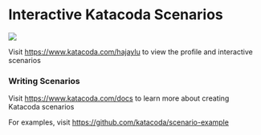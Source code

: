# Interactive Katacoda Scenarios

[![](http://shields.katacoda.com/katacoda/hajaylu/count.svg)](https://www.katacoda.com/hajaylu "Get your profile on Katacoda.com")

Visit https://www.katacoda.com/hajaylu to view the profile and interactive scenarios

### Writing Scenarios
Visit https://www.katacoda.com/docs to learn more about creating Katacoda scenarios

For examples, visit https://github.com/katacoda/scenario-example
